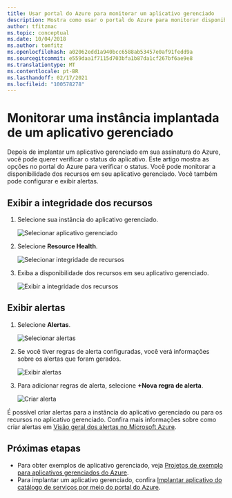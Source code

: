 ```yaml
---
title: Usar portal do Azure para monitorar um aplicativo gerenciado
description: Mostra como usar o portal do Azure para monitorar disponibilidade e alertas para um aplicativo gerenciado.
author: tfitzmac
ms.topic: conceptual
ms.date: 10/04/2018
ms.author: tomfitz
ms.openlocfilehash: a02062edd1a940bcc6588ab53457e0af91fedd9a
ms.sourcegitcommit: e559daa1f7115d703bfa1b87da1cf267bf6ae9e8
ms.translationtype: MT
ms.contentlocale: pt-BR
ms.lasthandoff: 02/17/2021
ms.locfileid: "100578278"
---
```

# <a name="monitor-a-deployed-instance-of-a-managed-application"></a>Monitorar uma instância implantada de um aplicativo gerenciado

Depois de implantar um aplicativo gerenciado em sua assinatura do Azure, você pode querer verificar o status do aplicativo. Este artigo mostra as opções no portal do Azure para verificar o status. Você pode monitorar a disponibilidade dos recursos em seu aplicativo gerenciado. Você também pode configurar e exibir alertas.

## <a name="view-resource-health"></a>Exibir a integridade dos recursos

1. Selecione sua instância do aplicativo gerenciado.

   ![Selecionar aplicativo gerenciado](./media/monitor-managed-application-portal/select-managed-application.png)

1. Selecione **Resource Health**.

   ![Selecionar integridade de recursos](./media/monitor-managed-application-portal/select-resource-health.png)

1. Exiba a disponibilidade dos recursos em seu aplicativo gerenciado.

   ![Exibir a integridade dos recursos](./media/monitor-managed-application-portal/view-health.png)

## <a name="view-alerts"></a>Exibir alertas

1. Selecione **Alertas**.

   ![Selecionar alertas](./media/monitor-managed-application-portal/select-alerts.png)

1. Se você tiver regras de alerta configuradas, você verá informações sobre os alertas que foram gerados.

   ![Exibir alertas](./media/monitor-managed-application-portal/view-alerts.png)

1. Para adicionar regras de alerta, selecione **+Nova regra de alerta**.

   ![Criar alerta](./media/monitor-managed-application-portal/create-new-alert.png)

É possível criar alertas para a instância do aplicativo gerenciado ou para os recursos no aplicativo gerenciado. Confira mais informações sobre como criar alertas em [Visão geral dos alertas no Microsoft Azure](../../azure-monitor/alerts/alerts-overview.md).

## <a name="next-steps"></a>Próximas etapas

* Para obter exemplos de aplicativo gerenciado, veja [Projetos de exemplo para aplicativos gerenciados do Azure](sample-projects.md).
* Para implantar um aplicativo gerenciado, confira [Implantar aplicativo do catálogo de serviços por meio do portal do Azure](deploy-service-catalog-quickstart.md).